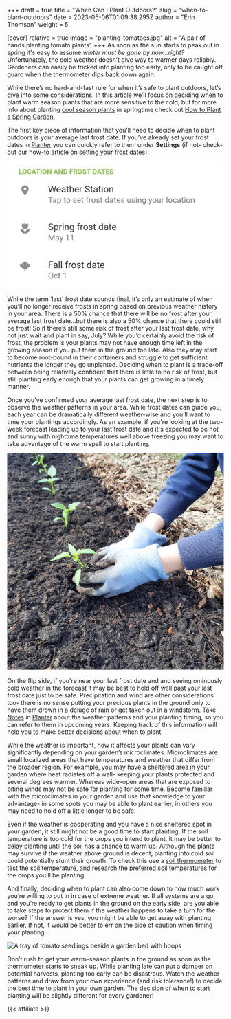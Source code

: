 +++
draft = true
title = "When Can I Plant Outdoors?"
slug = "when-to-plant-outdoors"
date = 2023-05-06T01:09:38.295Z
author = "Erin Thomson"
weight = 5

[cover]
relative = true
image = "planting-tomatoes.jpg"
alt = "A pair of hands planting tomato plants"
+++
As soon as the sun starts to peak out in spring it's easy to assume *winter must be gone by now…right?* Unfortunately, the cold weather doesn’t give way to warmer days reliably. Gardeners can easily be tricked into planting too early, only to be caught off guard when the thermometer dips back down again.

While there’s no hard-and-fast rule for when it’s safe to plant outdoors, let’s dive into some considerations. In this article we’ll focus on deciding when to plant warm season plants that are more sensitive to the cold, but for more info about planting [cool season plants](https://blog.planter.garden/posts/cold-hardy-crops/) in springtime check out [How to Plant a Spring Garden](https://blog.planter.garden/posts/spring-garden/).

The first key piece of information that you’ll need to decide when to plant outdoors is your average last frost date. If you’ve already set your frost dates in [Planter](https://planter.garden/) you can quickly refer to them under **Settings** (if not- check-out our [how-to article on setting your frost dates](https://info.planter.garden/getting-started/frost-dates/)):

![Screenshot of frost dates in Planter](frost-dates.jpg)

While the term ‘last’ frost date sounds final, it’s only an estimate of when you’ll no longer receive frosts in spring based on previous weather history in your area. There is a 50% chance that there will be no frost after your average last frost date…but there is also a 50% chance that there could still be frost! So if there’s still some risk of frost after your last frost date, why not just wait and plant in say, July? While you’d certainly avoid the risk of frost, the problem is your plants may not have enough time left in the growing season if you put them in the ground too late. Also they may start to become root-bound in their containers and struggle to get sufficient nutrients the longer they go unplanted. Deciding when to plant is a trade-off between being relatively confident that there is little to no risk of frost, but still planting early enough that your plants can get growing in a timely manner.

Once you’ve confirmed your average last frost date, the next step is to observe the weather patterns in your area. While frost dates can guide you, each year can be dramatically different weather-wise and you’ll want to time your plantings accordingly. As an example, if you're looking at the two-week forecast leading up to your last frost date and it's expected to be hot and sunny with nighttime temperatures well above freezing you may want to take advantage of the warm spell to start planting.

![A gardener's gloved hands planting pepper plants](planting-peppers.jpg)

On the flip side, if you're near your last frost date and and seeing ominously cold weather in the forecast it may be best to hold off well past your last frost date just to be safe. Precipitation and wind are other considerations too- there is no sense putting your precious plants in the ground only to have them drown in a deluge of rain or get taken out in a windstorm. Take [Notes](https://info.planter.garden/notes-and-events/how-to/) in [Planter](https://planter.garden/) about the weather patterns and your planting timing, so you can refer to them in upcoming years. Keeping track of this information will help you to make better decisions about when to plant.

While the weather is important, how it affects your plants can vary significantly depending on your garden’s microclimates. Microclimates are small localized areas that have temperatures and weather that differ from the broader region. For example, you may have a sheltered area in your garden where heat radiates off a wall- keeping your plants protected and several degrees warmer. Whereas wide-open areas that are exposed to biting winds may not be safe for planting for some time. Become familiar with the microclimates in your garden and use that knowledge to your advantage- in some spots you may be able to plant earlier, in others you may need to hold off a little longer to be safe.

Even if the weather is cooperating and you have a nice sheltered spot in your garden, it still might not be a good time to start planting. If the soil temperature is too cold for the crops you intend to plant, it may be better to delay planting until the soil has a chance to warm up. Although the plants may survive if the weather above ground is decent, planting into cold soil could potentially stunt their growth. To check this use a [soil thermometer](https://www.amazon.com/s?k=soil+thermometer) to test the soil temperature, and research the preferred soil temperatures for the crops you’ll be planting.

And finally, deciding when to plant can also come down to how much work you’re willing to put in in case of extreme weather. If all systems are a go, and you’re ready to get plants in the ground on the early side, are you able to take steps to protect them if the weather happens to take a turn for the worse? If the answer is yes, you might be able to get away with planting earlier. If not, it would be better to err on the side of caution when timing your planting.

![A tray of tomato seedlings beside a garden bed with hoops](tomatoes-with-hoops.jpg)

Don’t rush to get your warm-season plants in the ground as soon as the thermometer starts to sneak up. While planting late can put a damper on potential harvests, planting too early can be disastrous. Watch the weather patterns and draw from your own experience (and risk tolerance!) to decide the best time to plant in your own garden. The decision of when to start planting will be slightly different for every gardener!

{{< affiliate >}}